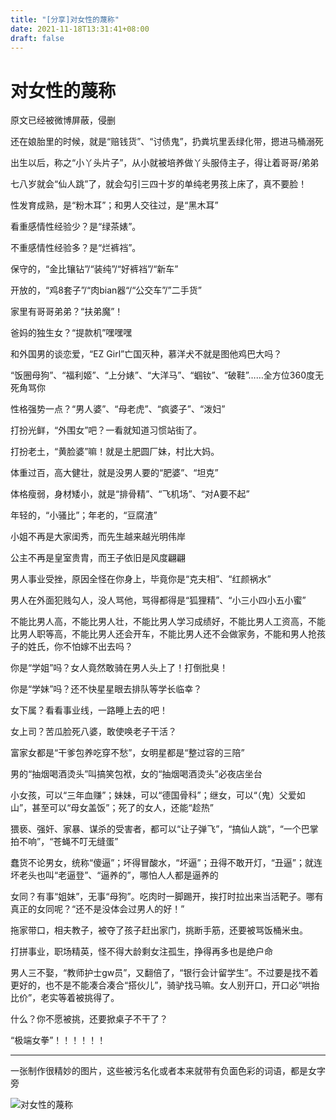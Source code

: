 ```yaml
---
title: "[分享]对女性的蔑称"
date: 2021-11-18T13:31:41+08:00
draft: false
---
```


# 对女性的蔑称

原文已经被微博屏蔽，侵删

还在娘胎里的时候，就是“赔钱货”、“讨债鬼”，扔粪坑里丢绿化带，摁进马桶溺死

出生以后，称之“小丫头片子”，从小就被培养做丫头服侍主子，得让着哥哥/弟弟

七八岁就会“仙人跳”了，就会勾引三四十岁的单纯老男孩上床了，真不要脸！

性发育成熟，是“粉木耳”；和男人交往过，是“黑木耳”

看重感情性经验少？是“绿茶婊”。

不重感情性经验多？是“烂裤裆”。

保守的，“金比镶钻”/“装纯”/“好裤裆”/“新车”

开放的，“鸡8套子”/“肉bian器“/“公交车”/”二手货”

家里有哥哥弟弟？“扶弟魔”！

爸妈的独生女？“提款机”嘿嘿嘿

和外国男的谈恋爱，“EZ Girl”亡国灭种，慕洋犬不就是图他鸡巴大吗？

“饭圈母狗”、“福利姬”、“上分婊”、“大洋马”、“蝈钕”、“破鞋”……全方位360度无死角骂你

性格强势一点？“男人婆”、“母老虎”、“疯婆子”、“泼妇”

打扮光鲜，“外围女”吧？一看就知道习惯站街了。

打扮老土，“黄脸婆”嘛！就是土肥圆厂妹，村比大妈。

体重过百，高大健壮，就是没男人要的“肥婆”、“坦克”

体格瘦弱，身材矮小，就是“排骨精”、“飞机场”、“对A要不起”

年轻的，“小骚比”；年老的，“豆腐渣”

小姐不再是大家闺秀，而先生越来越光明伟岸

公主不再是皇室贵胄，而王子依旧是风度翩翩

男人事业受挫，原因全怪在你身上，毕竟你是“克夫相”、“红颜祸水”

男人在外面犯贱勾人，没人骂他，骂得都得是“狐狸精”、“小三小四小五小蜜”

不能比男人高，不能比男人壮，不能比男人学习成绩好，不能比男人工资高，不能比男人职等高，不能比男人还会开车，不能比男人还不会做家务，不能和男人抢孩子的姓氏，你不怕嫁不出去吗？

你是“学姐”吗？女人竟然敢骑在男人头上了！打倒批臭！ 

你是“学妹”吗？还不快星星眼去排队等学长临幸？

女下属？看看事业线，一路睡上去的吧！

女上司？苦瓜脸死八婆，敢使唤老子干活？

富家女都是“干爹包养吃穿不愁”，女明星都是“整过容的三陪”

男的“抽烟喝酒烫头”叫搞笑包袱，女的“抽烟喝酒烫头”必夜店坐台

小女孩，可以“三年血赚”；妹妹，可以“德国骨科”；继女，可以“（鬼）父爱如山”，甚至可以“母女盖饭”；死了的女人，还能“趁热”

猥亵、强奸、家暴、谋杀的受害者，都可以“让子弹飞”，“搞仙人跳”，“一个巴掌拍不响”，“苍蝇不叮无缝蛋”

蠢货不论男女，统称“傻逼”；坏得冒酸水，“坏逼”；丑得不敢开灯，“丑逼”；就连坏老头也叫“老逼登”、“逼养的”，哪怕人人都是逼养的

女同？有事“姐妹”，无事“母狗”。吃肉时一脚踢开，挨打时拉出来当活靶子。哪有真正的女同呢？“还不是没体会过男人的好！”

拖家带口，相夫教子，被夺了孩子赶出家门，挑断手筋，还要被骂饭桶米虫。

打拼事业，职场精英，怪不得大龄剩女注孤生，挣得再多也是绝户命

男人三不娶，“教师护士gw员”，又翻倍了，“银行会计留学生”。不过要是找不着更好的，也不是不能凑合凑合“搭伙儿”，骑驴找马嘛。女人别开口，开口必“哄抬比价”，老实等着被挑得了。 

什么？你不愿被挑，还要掀桌子不干了？

“极端女拳”！！！！！！

------

一张制作很精妙的图片，这些被污名化或者本来就带有负面色彩的词语，都是女字旁

![对女性的蔑称](https://cdn.jsdelivr.net/gh/ZDaneel/cloudimg@main/img/202112051511946.jpg)